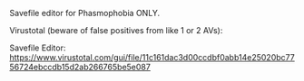 Savefile editor for Phasmophobia ONLY.

Virustotal (beware of false positives from like 1 or 2 AVs):

Savefile Editor: https://www.virustotal.com/gui/file/11c161dac3d00ccdbf0abb14e25020bc7756724ebccdb15d2ab266765be5e087
